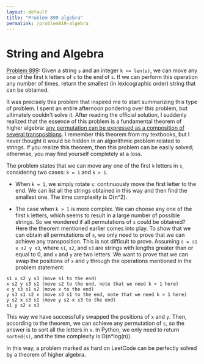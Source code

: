 ```yaml
---
layout: default
title: "Problem 899 algebra"
permalink: /problem819-algebra
---
```


# String and Algebra

[Problem 899](https://leetcode.com/problems/orderly-queue/): Given a string `s` and an integer `k <= len(s)`, we can move any one of the first `k` letters of `s` to the end of `s`. If we can perform this operation any number of times, return the smallest (in lexicographic order) string that can be obtained.

It was precisely this problem that inspired me to start summarizing this type of problem. I spent an entire afternoon pondering over this problem, but ultimately couldn't solve it. After reading the official solution, I suddenly realized that the essence of this problem is a fundamental theorem of higher algebra: [any permutation can be expressed as a composition of several transpositions](https://www.sfu.ca/~mdevos/notes/geom-sym/14_transpositions.pdf). I remember this theorem from my textbooks, but I never thought it would be hidden in an algorithmic problem related to strings. If you realize this theorem, then this problem can be easily solved; otherwise, you may find yourself completely at a loss.

The problem states that we can move any one of the first `k` letters in `s`, considering two cases: `k = 1` and `k > 1`.

- When `k = 1`, we simply rotate `s`: continuously move the first letter to the end. We can list all the strings obtained in this way and then find the smallest one. The time complexity is O(n^2).

- The case when `k > 1` is more complex. We can choose any one of the first `k` letters, which seems to result in a large number of possible strings. So we wondered if all permutations of `s` could be obtained? Here the theorem mentioned earlier comes into play. To show that we can obtain all permutations of `s`, we only need to prove that we can achieve any transposition. This is not difficult to prove. Assuming `s = s1 x s2 y s3`, where `s1`, `s2`, and `s3` are strings with lengths greater than or equal to 0, and `x` and `y` are two letters. We want to prove that we can swap the positions of `x` and `y` through the operations mentioned in the problem statement:

```
s1 x s2 y s3 (move s1 to the end)
x s2 y s3 s1 (move s2 to the end, note that we need k > 1 here)
x y s3 s1 s2 (move x to the end)
y s3 s1 s2 x (move s3 s1 to the end, note that we need k > 1 here)
y s2 x s3 s1 (move y s2 x s3 to the end)
s1 y s2 x s3
```

This way we have successfully swapped the positions of `x` and `y`. Then, according to the theorem, we can achieve any permutation of `s`, so the answer is to sort all the letters in `s`. In Python, we only need to return `sorted(s)`, and the time complexity is O(n*log(n)).

In this way, a problem marked as hard on LeetCode can be perfectly solved by a theorem of higher algebra.
